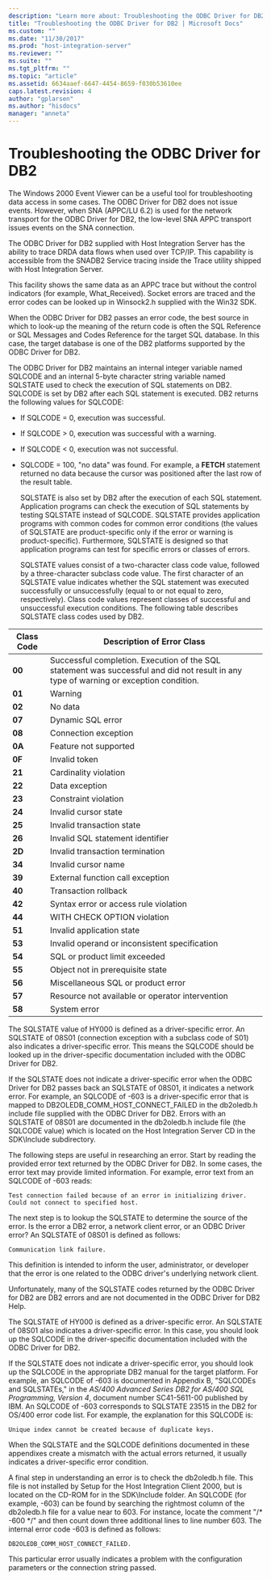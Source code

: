 ```yaml
---
description: "Learn more about: Troubleshooting the ODBC Driver for DB2"
title: "Troubleshooting the ODBC Driver for DB2 | Microsoft Docs"
ms.custom: ""
ms.date: "11/30/2017"
ms.prod: "host-integration-server"
ms.reviewer: ""
ms.suite: ""
ms.tgt_pltfrm: ""
ms.topic: "article"
ms.assetid: 6634aaef-6647-4454-8659-f030b53610ee
caps.latest.revision: 4
author: "gplarsen"
ms.author: "hisdocs"
manager: "anneta"
---
```

# Troubleshooting the ODBC Driver for DB2
The Windows 2000 Event Viewer can be a useful tool for troubleshooting data access in some cases. The ODBC Driver for DB2 does not issue events. However, when SNA (APPC/LU 6.2) is used for the network transport for the ODBC Driver for DB2, the low-level SNA APPC transport issues events on the SNA connection.  
  
 The ODBC Driver for DB2 supplied with Host Integration Server has the ability to trace DRDA data flows when used over TCP/IP. This capability is accessible from the SNADB2 Service tracing inside the Trace utility shipped with Host Integration Server.  
  
 This facility shows the same data as an APPC trace but without the control indicators (for example, What_Received). Socket errors are traced and the error codes can be looked up in Winsock2.h supplied with the Win32 SDK.  
  
 When the ODBC Driver for DB2 passes an error code, the best source in which to look-up the meaning of the return code is often the SQL Reference or SQL Messages and Codes Reference for the target SQL database. In this case, the target database is one of the DB2 platforms supported by the ODBC Driver for DB2.  
  
 The ODBC Driver for DB2 maintains an internal integer variable named SQLCODE and an internal 5-byte character string variable named SQLSTATE used to check the execution of SQL statements on DB2. SQLCODE is set by DB2 after each SQL statement is executed. DB2 returns the following values for SQLCODE:  
  
- If SQLCODE = 0, execution was successful.  
  
- If SQLCODE > 0, execution was successful with a warning.  
  
- If SQLCODE < 0, execution was not successful.  
  
- SQLCODE = 100, "no data" was found. For example, a **FETCH** statement returned no data because the cursor was positioned after the last row of the result table.  
  
  SQLSTATE is also set by DB2 after the execution of each SQL statement. Application programs can check the execution of SQL statements by testing SQLSTATE instead of SQLCODE. SQLSTATE provides application programs with common codes for common error conditions (the values of SQLSTATE are product-specific only if the error or warning is product-specific). Furthermore, SQLSTATE is designed so that application programs can test for specific errors or classes of errors.  
  
  SQLSTATE values consist of a two-character class code value, followed by a three-character subclass code value. The first character of an SQLSTATE value indicates whether the SQL statement was executed successfully or unsuccessfully (equal to or not equal to zero, respectively). Class code values represent classes of successful and unsuccessful execution conditions. The following table describes SQLSTATE class codes used by DB2.  
  
|Class Code|Description of Error Class|  
|----------------|--------------------------------|  
|**00**|Successful completion. Execution of the SQL statement was successful and did not result in any type of warning or exception condition.|  
|**01**|Warning|  
|**02**|No data|  
|**07**|Dynamic SQL error|  
|**08**|Connection exception|  
|**0A**|Feature not supported|  
|**0F**|Invalid token|  
|**21**|Cardinality violation|  
|**22**|Data exception|  
|**23**|Constraint violation|  
|**24**|Invalid cursor state|  
|**25**|Invalid transaction state|  
|**26**|Invalid SQL statement identifier|  
|**2D**|Invalid transaction termination|  
|**34**|Invalid cursor name|  
|**39**|External function call exception|  
|**40**|Transaction rollback|  
|**42**|Syntax error or access rule violation|  
|**44**|WITH CHECK OPTION violation|  
|**51**|Invalid application state|  
|**53**|Invalid operand or inconsistent specification|  
|**54**|SQL or product limit exceeded|  
|**55**|Object not in prerequisite state|  
|**56**|Miscellaneous SQL or product error|  
|**57**|Resource not available or operator intervention|  
|**58**|System error|  
  
 The SQLSTATE value of HY000 is defined as a driver-specific error. An SQLSTATE of 08S01 (connection exception with a subclass code of S01) also indicates a driver-specific error. This means the SQLCODE should be looked up in the driver-specific documentation included with the ODBC Driver for DB2.  
  
 If the SQLSTATE does not indicate a driver-specific error when the ODBC Driver for DB2 passes back an SQLSTATE of 08S01, it indicates a network error. For example, an SQLCODE of -603 is a driver-specific error that is mapped to DB2OLEDB_COMM_HOST_CONNECT_FAILED in the db2oledb.h include file supplied with the ODBC Driver for DB2. Errors with an SQLSTATE of 08S01 are documented in the db2oledb.h include file (the SQLCODE value) which is located on the Host Integration Server CD in the SDK\Include subdirectory.  
  
 The following steps are useful in researching an error. Start by reading the provided error text returned by the ODBC Driver for DB2. In some cases, the error text may provide limited information. For example, error text from an SQLCODE of -603 reads:  
  
```  
Test connection failed because of an error in initializing driver.  
Could not connect to specified host.   
```  
  
 The next step is to lookup the SQLSTATE to determine the source of the error. Is the error a DB2 error, a network client error, or an ODBC Driver error? An SQLSTATE of 08S01 is defined as follows:  
  
```  
Communication link failure.  
```  
  
 This definition is intended to inform the user, administrator, or developer that the error is one related to the ODBC driver's underlying network client.  
  
 Unfortunately, many of the SQLSTATE codes returned by the ODBC Driver for DB2 are DB2 errors and are not documented in the ODBC Driver for DB2 Help.  
  
 The SQLSTATE of HY000 is defined as a driver-specific error. An SQLSTATE of 08S01 also indicates a driver-specific error. In this case, you should look up the SQLCODE in the driver-specific documentation included with the ODBC Driver for DB2.  
  
 If the SQLSTATE does not indicate a driver-specific error, you should look up the SQLCODE in the appropriate DB2 manual for the target platform. For example, an SQLCODE of -603 is documented in Appendix B, "SQLCODEs and SQLSTATEs," in the *AS/400 Advanced Series DB2 for AS/400 SQL Programming, Version 4*, document number SC41-5611-00 published by IBM. An SQLCODE of -603 corresponds to SQLSTATE 23515 in the DB2 for OS/400 error code list. For example, the explanation for this SQLCODE is:  
  
```  
Unique index cannot be created because of duplicate keys.   
```  
  
 When the SQLSTATE and the SQLCODE definitions documented in these appendixes create a mismatch with the actual errors returned, it usually indicates a driver-specific error condition.  
  
 A final step in understanding an error is to check the db2oledb.h file. This file is not installed by Setup for the Host Integration Client 2000, but is located on the CD-ROM for in the SDK\Include folder. An SQLCODE (for example, -603) can be found by searching the rightmost column of the db2oledb.h file for a value near to 603. For instance, locate the comment "/* -600 \*/" and then count down three additional lines to line number 603. The internal error code -603 is defined as follows:  
  
```  
DB2OLEDB_COMM_HOST_CONNECT_FAILED.  
```  
  
 This particular error usually indicates a problem with the configuration parameters or the connection string passed.
